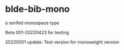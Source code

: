 # blde-bib-mono
a serifed monospace type

Beta 001-20220423 for testing

20220501 update:
Test version for monoweight version
